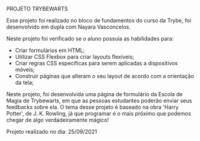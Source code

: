 PROJETO TRYBEWARTS

Esse projeto foi realizado no bloco de fundamentos do curso da Trybe, foi desenvolvido em dupla com Nayara Vasconcelos.

Neste projeto foi verificado se o aluno possuia as habilidades para:

- Criar formulários em HTML;
- Utilizar CSS Flexbox para criar layouts flexíveis;
- Criar regras CSS específicas para serem aplicadas a dispositivos móveis;
- Construir páginas que alteram o seu layout de acordo com a orientação da tela;

Neste projeto, foi desenvolvida uma página de formulário da Escola de Magia de Trybewarts, em que as pessoas estudantes poderão enviar seus feedbacks sobre ela. O tema desse projeto é baseado na obra 'Harry Potter', de J. K. Rowling, já que programar é o mais próximo que podemos chegar de algo verdadeiramente mágico!

Projeto realizado no dia: 25/09/2021
